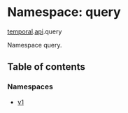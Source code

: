 # Namespace: query

[temporal](proto.temporal.md).[api](proto.temporal.api.md).query

Namespace query.

## Table of contents

### Namespaces

- [v1](proto.temporal.api.query.v1.md)

